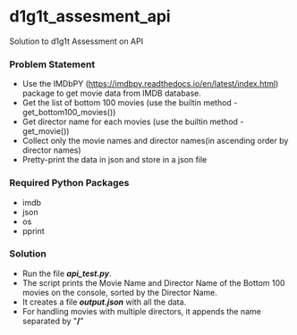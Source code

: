 # d1g1t_assesment_api
Solution to d1g1t Assessment on API

### Problem Statement
* Use the IMDbPY (https://imdbpy.readthedocs.io/en/latest/index.html) package to get movie data from IMDB database.
* Get the list of bottom 100 movies (use the builtin method - get_bottom100_movies())
* Get director name for each movies (use the builtin method - get_movie())
* Collect only the movie names and director names(in ascending order by director names)
* Pretty-print the data in json and store in a json file

### Required Python Packages
* imdb
* json
* os
* pprint

### Solution
* Run the file ***api_test.py***.
* The script prints the Movie Name and Director Name of the Bottom 100 movies on the console, sorted by the Director Name.
* It creates a file ***output.json*** with all the data. 
* For handling movies with multiple directors, it appends the name separated by "**/**"
